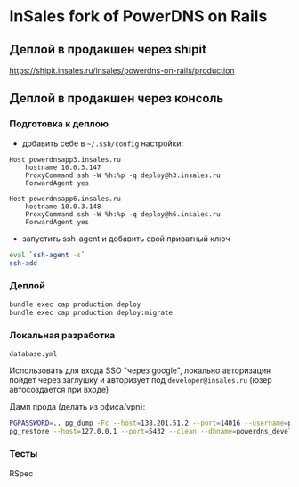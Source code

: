 # InSales fork of PowerDNS on Rails

## Деплой в продакшен через shipit

https://shipit.insales.ru/insales/powerdns-on-rails/production

## Деплой в продакшен через консоль

### Подготовка к деплою

- добавить себе в `~/.ssh/config` настройки:

```
Host powerdnsapp3.insales.ru
    hostname 10.0.3.147
    ProxyCommand ssh -W %h:%p -q deploy@h3.insales.ru
    ForwardAgent yes

Host powerdnsapp6.insales.ru
    hostname 10.0.3.148
    ProxyCommand ssh -W %h:%p -q deploy@h6.insales.ru
    ForwardAgent yes
```

- запустить ssh-agent и добавить свой приватный ключ
```sh
eval `ssh-agent -s`
ssh-add
```

### Деплой

```sh
bundle exec cap production deploy
bundle exec cap production deploy:migrate
```

### Локальная разработка

`database.yml`

Использовать для входа SSO "через google",
локально авторизация пойдет через заглушку и авторизует под `developer@insales.ru` (юзер автосоздается при входе)

Дамп прода (делать из офиса/vpn):
```sh
PGPASSWORD=.. pg_dump -Fc --host=138.201.51.2 --port=14016 --username=powerdns --exclude-table=audits powerdns > prod.dump
pg_restore --host=127.0.0.1 --port=5432 --clean --dbname=powerdns_development --username=postgres prod.dump
```

### Тесты

RSpec
